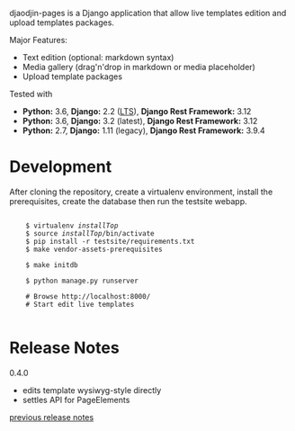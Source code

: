 djaodjin-pages is a Django application that allow live templates edition
and upload templates packages.

Major Features:

- Text edition (optional: markdown syntax)
- Media gallery (drag'n'drop in markdown or media placeholder)
- Upload template packages

Tested with

- **Python:** 3.6, **Django:** 2.2 ([LTS](https://www.djangoproject.com/download/)), **Django Rest Framework:** 3.12
- **Python:** 3.6, **Django:** 3.2 (latest), **Django Rest Framework:** 3.12
- **Python:** 2.7, **Django:** 1.11 (legacy), **Django Rest Framework:** 3.9.4


Development
===========

After cloning the repository, create a virtualenv environment, install
the prerequisites, create the database then run the testsite webapp.

<pre><code>
    $ virtualenv <em>installTop</em>
    $ source <em>installTop</em>/bin/activate
    $ pip install -r testsite/requirements.txt
    $ make vendor-assets-prerequisites

    $ make initdb

    $ python manage.py runserver

    # Browse http://localhost:8000/
    # Start edit live templates

</code></pre>


Release Notes
=============

0.4.0

  * edits template wysiwyg-style directly
  * settles API for PageElements

[previous release notes](changelog)
